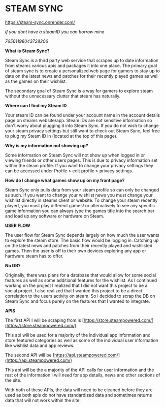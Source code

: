 # STEAM SYNC
https://steam-sync.onrender.com/

*if you dont have a steamID you can borrow mine*

*76561198043728206*

**What is Steam Sync?**

Steam Sync is a  third party web service that scrapes up to date information from steams various apis and packages it into one place. The primary goal of steam sync is to create a personalized web page for gamers to stay up to date on the latest news and patches for their recently played games as well as the games on their wishlist.

The secondary goal of Steam Sync is a way for gamers to explore steam without the unnecessary clutter that steam has naturally.

**Where can I find my Steam ID**

Your steam ID can be found under your account name in the account details page on steams website/app. Steam IDs are not sensitive information so don't worry about plugging it into Steam Sync. If you do not wish to change your steam privacy settings but still want to check out Steam Sync, feel free to plug my Steam ID in (located at the top of this page).

**Why is my information not showing up?**

Some information on Steam Sync will not show up when logged in or viewing friends or other users pages. This is due to privacy information set within the steam profile. If you want to change your privacy settings they can be accessed under Profile > edit profile > privacy settings. 

**How do I change what games show up on my front page?**

Steam Sync only pulls data from your steam profile so can only be changed as such. If you want to change your wishlist news you must change your wishlist directly in steams client or website. To change your steam recently played, you must play different games! or alternatively to see any specific game information you can always type the games title into the search bar and load up any software or hardware on Steam.

**USER FLOW**

The user flow for Steam Sync depends largely on how much the user wants to explore the steam store. The basic flow would be logging in. Catching up on the latest news and patches from their recently played and wishlisted games. Then the user is off to their own devices exploring any app or hardware steam has to offer.

**No DB?**

Originally, there was plans for a database that would allow for some social features as well as some additional features for the wishlist. As I continued working on the project I realized that I did not want this project to be a social project. I also realized that I wanted this project to be a direct correlation to the users activity on steam. So I decided to scrap the DB on Steam Sync and focus purely on the features that I wanted to integrate. 

**APIS**

The first API I will be scraping from is [https://store.steampowered.com/](https://store.steampowered.com/)

This api will be used for a majority of the individual app information and store featured categories as well as some of the individual user information like wishlist data and app reviews.

The second API will be [https://api.steampowered.com/](https://api.steampowered.com/)

This api will be the a majority of the API calls for user information and the rest of the information I will need for app details, news and other sections of the site.

With both of these APIs, the data will need to be cleaned before they are used as both apis do not have standardized data and sometimes returns data that will not work within the site.

